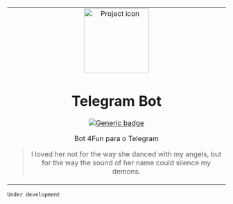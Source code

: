 <table align="center"><tr><td align="center" width="9999">

<img src="https://upload.wikimedia.org/wikipedia/en/a/a4/John_Astin_as_Gomez_Addams.jpg" align="center" width="150" alt="Project icon">

# Telegram Bot

[![Generic badge](https://img.shields.io/badge/docs-blue.svg)](https://github.com/brunolcarli/Oak-Discord-Bot/wiki)

Bot 4Fun para o Telegram

>I loved her not for the way she danced with my angels, but for the way the sound of her name could silence my demons.

</td></tr></table>

`Under development`